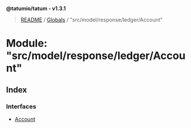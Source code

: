 **@tatumio/tatum - v1.3.1**

> [README](../README.md) / [Globals](../globals.md) / "src/model/response/ledger/Account"

# Module: "src/model/response/ledger/Account"

## Index

### Interfaces

* [Account](../interfaces/_src_model_response_ledger_account_.account.md)
